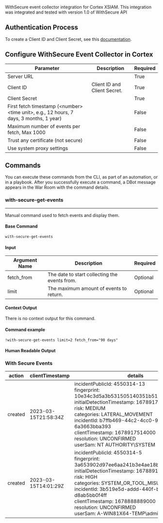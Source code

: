 WithSecure event collector integration for Cortex XSIAM.
This integration was integrated and tested with version 1.0 of WithSecure API

## Authentication Process

To create a Client ID and Client Secret, see this [documentation](https://connect.withsecure.com/getting-started/elements#:~:text=API%20deprecation%20policy.-,Getting%20client%20credentials,-To%20use%20Elements).

## Configure WithSecure Event Collector in Cortex


| **Parameter** | **Description** | **Required** |
| --- | --- | --- |
| Server URL |  | True |
| Client ID | Client ID and Client Secret. | True |
| Client Secret |  | True |
| First fetch timestamp (&lt;number&gt; &lt;time unit&gt;, e.g., 12 hours, 7 days, 3 months, 1 year) |  | False |
| Maximum number of events per fetch, Max 1000 |  | False |
| Trust any certificate (not secure) |  | False |
| Use system proxy settings |  | False |


## Commands

You can execute these commands from the CLI, as part of an automation, or in a playbook.
After you successfully execute a command, a DBot message appears in the War Room with the command details.

### with-secure-get-events

***
Manual command used to fetch events and display them.

#### Base Command

`with-secure-get-events`

#### Input

| **Argument Name** | **Description** | **Required** |
| --- | --- | --- |
| fetch_from | The date to start collecting the events from. | Optional | 
| limit | The maximum amount of events to return. | Optional | 

#### Context Output

There is no context output for this command.

#### Command example

```!with-secure-get-events limit=2 fetch_from="90 days"```

#### Human Readable Output

### With Secure Events

|action|clientTimestamp|details|device|engine|id|organization|persistenceTimestamp|serverTimestamp|severity|
|---|---|---|---|---|---|---|---|---|---|
| created | 2023-03-15T21:58:34Z | incidentPublicId: 4550314-13<br>fingerprint: 10e34c3d5a3b531505140351b515e5d0f563b761<br>initialDetectionTimestamp: 1678917621712<br>risk: MEDIUM<br>categories: LATERAL_MOVEMENT<br>incidentId: b7ffb469-44c2-4cc0-9adb-6a3663bba393<br>clientTimestamp: 1678917514000<br>resolution: UNCONFIRMED<br>userSam: NT AUTHORITY\SYSTEM | name: WIN10-TMPLT<br>id: 45581e9d-266c-4676-9f55-1ff36f7519f9 | edr | dae559cd-37fe-3fc8-8fb1-7098c8a4d368_0 | name: Palo Alto_comp<br>id: b856d1ab-29c1-4803-b9b5-91ec7b24f94c | 2023-03-15T22:00:22.985Z | 2023-03-15T22:00:22.574Z | critical |
| created | 2023-03-15T14:01:29Z | incidentPublicId: 4550314-5<br>fingerprint: 3a653902d97ee6aa241b3e4ae18b0c01a32b97fe<br>initialDetectionTimestamp: 1678891152183<br>risk: HIGH<br>categories: SYSTEM_OR_TOOL_MISUSE<br>incidentId: 3b519e5d-addd-440f-b2b6-d8ab5bb0f4ff<br>clientTimestamp: 1678888889000<br>resolution: UNCONFIRMED<br>userSam: A-WIN81X64-TEMP\admin | name: A-WIN81X64-TEMP<br>id: fb939719-e4b5-4fb0-bfd9-3e7079833cec | edr | 1efd19d1-64db-3a56-b8fd-8da2cb87dc20_0 | name: Palo Alto_comp<br>id: b856d1ab-29c1-4803-b9b5-91ec7b24f94c | 2023-03-15T14:39:15.695Z | 2023-03-15T14:39:13.022Z | critical |

